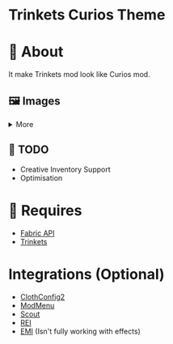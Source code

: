 # Trinkets Curios Theme
# 📖 About
It make Trinkets mod look like Curios mod.

## 🖼️ Images
<details>
<summary>More</summary>

![Player Inventory Preview]()

</details>

## 📅 TODO
* Creative Inventory Support
* Optimisation

# 📝 Requires
* [Fabric API](https://modrinth.com/mod/P7dR8mSH)
* [Trinkets](https://modrinth.com/mod/5aaWibi9)

# Integrations (Optional)
* [ClothConfig2](https://modrinth.com/mod/9s6osm5g)
* [ModMenu](https://modrinth.com/mod/mOgUt4GM)
* [Scout](https://modrinth.com/mod/QRYqnI15)
* [REI](https://modrinth.com/mod/nfn13YXA)
* [EMI](https://modrinth.com/mod/nfn13YXA) (Isn't fully working with effects)


